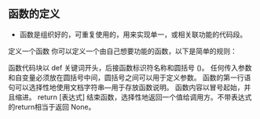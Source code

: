
## 函数的定义
* 函数是组织好的，可重复使用的，用来实现单一，或相关联功能的代码段。

定义一个函数
你可以定义一个由自己想要功能的函数，以下是简单的规则：

函数代码块以 def 关键词开头，后接函数标识符名称和圆括号 ()。
任何传入参数和自变量必须放在圆括号中间，圆括号之间可以用于定义参数。
函数的第一行语句可以选择性地使用文档字符串—用于存放函数说明。
函数内容以冒号起始，并且缩进。
return [表达式] 结束函数，选择性地返回一个值给调用方。不带表达式的return相当于返回 None。